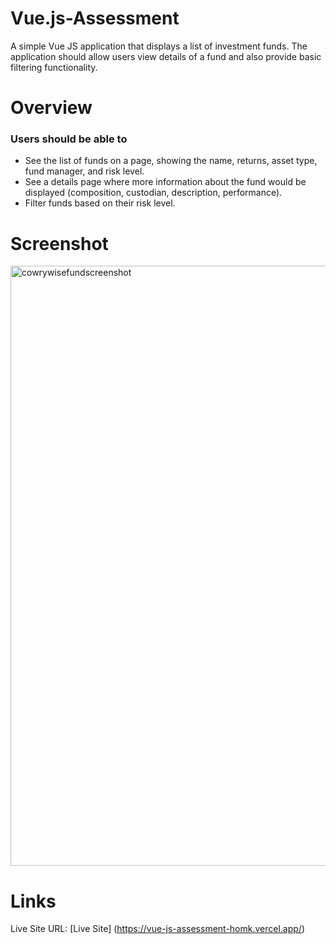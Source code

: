 # Vue.js-Assessment
A simple Vue JS application that displays a list of investment funds. The application should allow users view details of a fund and also provide basic filtering functionality.

# Overview
### Users should be able to
- See the list of funds on a page, showing the name, returns, asset type, fund manager, and risk level.
- See a details page where more information about the fund would be displayed (composition, custodian, description, performance).
- Filter funds based on their risk level.

# Screenshot
<img width="960" alt="cowrywisefundscreenshot" src="https://github.com/Peacesandy/Vue.js-Assessment/assets/78281826/11c48611-c236-4277-97c6-8d2cb6f59989">


# Links
Live Site URL: [Live Site] (https://vue-js-assessment-homk.vercel.app/)

